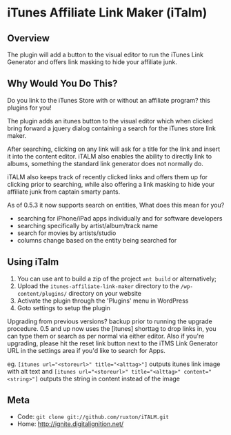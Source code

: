 iTunes Affiliate Link Maker (iTalm)
====================================

Overview
--------

The plugin will add a button to the visual editor to run the iTunes Link Generator and offers link masking to hide your affiliate junk.

Why Would You Do This?
----------------------

Do you link to the iTunes Store with or without an affiliate program? this plugins for you!

The plugin adds an itunes button to the visual editor which when clicked bring forward a jquery
dialog containing a search for the iTunes store link maker.

After searching, clicking on any link will ask for a title for the link and insert it into the
content editor. iTALM also enables the ability to directly link to albums, something the
standard link generator does not normally do.

iTALM also keeps track of recently clicked links and offers them up for clicking prior to
searching, while also offering a link masking to hide your affiliate junk from captain smarty pants.

As of 0.5.3 it now supports search on entities, What does this mean for you?
* searching for iPhone/iPad apps individually and for software developers
* searching specifically by artist/album/track name
* search for movies by artists/studio
* columns change based on the entity being searched for

Using iTalm
-----------

1. You can use ant to build a zip of the project `ant build` or alternatively;
2. Upload the `itunes-affiliate-link-maker` directory to the `/wp-content/plugins/` directory on your website
3. Activate the plugin through the 'Plugins' menu in WordPress
4. Goto settings to setup the plugin

Upgrading from previous versions? backup prior to running the upgrade procedure.
0.5 and up now uses the [itunes] shorttag to drop links in, you can type them or search as per normal via
either editor.  Also if you're upgrading, please hit the reset link button next to the iTMS Link Generator URL
in the settings area if you'd like to search for Apps.

eg. `[itunes url="<storeurl>" title="<alttag>"]` outputs itunes link image with alt text
and `[itunes url="<storeurl>" title="<alttag>" content="<string>"]` outputs the string in content instead of the image


Meta
----

* Code: `git clone git://github.com/ruxton/iTALM.git`
* Home: <http://ignite.digitalignition.net/>